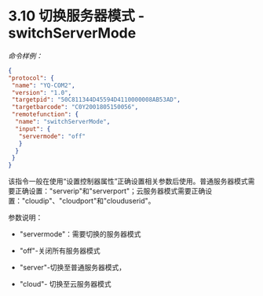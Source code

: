 # 3.10    切换服务器模式 - switchServerMode

 *命令样例：*

```json
{
"protocol": {
 "name": "YQ-COM2",
 "version": "1.0",
 "targetpid": "50C811344D45594D4110000008AB53AD",
 "targetbarcode": "C0Y2001805150056",
 "remotefunction": {
  "name": "switchServerMode",
  "input": {
   "servermode": "off"
   }
  }
 }
}
```

该指令一般在使用“设置控制器属性”正确设置相关参数后使用。普通服务器模式需要正确设置："serverip"和"serverport"；云服务器模式需要正确设置："cloudip"、"cloudport"和"clouduserid"。

参数说明：

-  "servermode"：需要切换的服务器模式

-  "off"-关闭所有服务器模式

-  "server"-切换至普通服务器模式，

-  "cloud"- 切换至云服务器模式